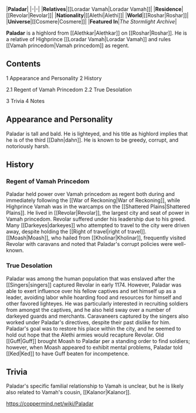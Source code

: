 |**Paladar**|
|-|-|
|**Relatives**|[[Loradar Vamah\|Loradar Vamah]]|
|**Residence**|[[Revolar\|Revolar]]|
|**Nationality**|[[Alethi\|Alethi]]|
|**World**|[[Roshar\|Roshar]]|
|**Universe**|[[Cosmere\|Cosmere]]|
|**Featured In**|*The Stormlight Archive*|

**Paladar** is a highlord from [[Alethkar\|Alethkar]] on [[Roshar\|Roshar]]. He is a relative of Highprince [[Loradar Vamah\|Loradar Vamah]] and rules [[Vamah princedom\|Vamah princedom]] as regent.

## Contents

1 Appearance and Personality
2 History

2.1 Regent of Vamah Princedom
2.2 True Desolation


3 Trivia
4 Notes


## Appearance and Personality
Paladar is tall and bald. He is lighteyed, and his title as highlord implies that he is of the third [[Dahn\|dahn]]. He is known to be greedy, corrupt, and notoriously harsh.

## History
### Regent of Vamah Princedom
Paladar held power over Vamah princedom as regent both during and immediately following the [[War of Reckoning\|War of Reckoning]], while Highprince Vamah was in the warcamps on the [[Shattered Plains\|Shattered Plains]]. He lived in [[Revolar\|Revolar]], the largest city and seat of power in Vamah princedom.
Revolar suffered under his leadership due to his greed. Many [[Darkeyes\|darkeyes]] who attempted to travel to the city were driven away, despite holding the [[Right of travel\|right of travel]]. [[Moash\|Moash]], who hailed from [[Kholinar\|Kholinar]], frequently visited Revolar with caravans and noted that Paladar's corrupt policies were well-known.

### True Desolation
Paladar was among the human population that was enslaved after the [[Singers\|singers]] captured Revolar in early 1174. However, Paladar was able to exert influence over his fellow captives and set himself up as a leader, avoiding labor while hoarding food and resources for himself and other favored lighteyes. He was particularly interested in recruiting soldiers from amongst the captives, and he also held sway over a number of darkeyed guards and merchants. Caravaneers captured by the singers also worked under Paladar's directives, despite their past dislike for him. Paladar's goal was to restore his place within the city, and he seemed to hold out hope that the Alethi armies would recapture Revolar.
Old [[Guff\|Guff]] brought Moash to Paladar per a standing order to find soldiers; however, when Moash appeared to exhibit mental problems, Paladar told [[Ked\|Ked]] to have Guff beaten for incompetence.

## Trivia
Paladar's specific familial relationship to Vamah is unclear, but he is likely also related to Vamah's cousin, [[Kalanor\|Kalanor]].


https://coppermind.net/wiki/Paladar